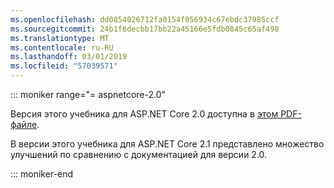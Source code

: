 ```yaml
---
ms.openlocfilehash: dd0854026712fa0154f056934c67ebdc37985ccf
ms.sourcegitcommit: 24b1f6decbb17bb22a45166e5fdb0845c65af498
ms.translationtype: MT
ms.contentlocale: ru-RU
ms.lasthandoff: 03/01/2019
ms.locfileid: "57039571"
---
```

::: moniker range="= aspnetcore-2.0"

Версия этого учебника для ASP.NET Core 2.0 доступна в [этом PDF-файле](https://webpifeed.blob.core.windows.net/webpifeed/Partners/PDF-6-18-18.pdf).

В версии этого учебника для ASP.NET Core 2.1 представлено множество улучшений по сравнению с документацией для версии 2.0.

::: moniker-end
